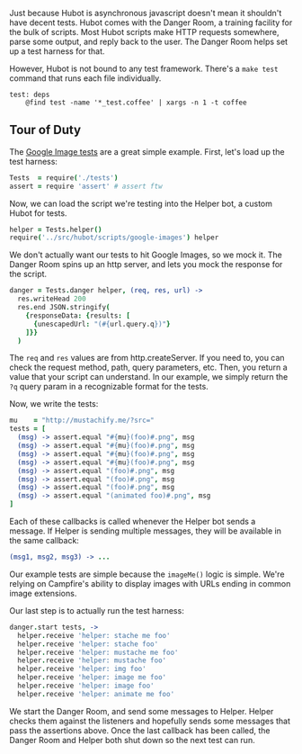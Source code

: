 Just because Hubot is asynchronous javascript doesn't mean it shouldn't have decent tests.  Hubot comes with the Danger Room, a training facility for the bulk of scripts.  Most Hubot scripts make HTTP requests somewhere, parse some output, and reply back to the user.  The Danger Room helps set up a test harness for that.

However, Hubot is not bound to any test framework.  There's a `make test` command that runs each file individually.

    test: deps
        @find test -name '*_test.coffee' | xargs -n 1 -t coffee

## Tour of Duty

The [Google Image tests](https://github.com/github/hubot/blob/master/test/google_images_test.coffee) are a great simple example.  First, let's load up the test harness:

```coffeescript
Tests  = require('./tests')
assert = require 'assert' # assert ftw
```

Now, we can load the script we're testing into the Helper bot, a custom Hubot for tests.  

```coffeescript
helper = Tests.helper()
require('../src/hubot/scripts/google-images') helper
```

We don't actually want our tests to hit Google Images, so we mock it.  The Danger Room spins up an http server, and lets you mock the response for the script.

```coffeescript
danger = Tests.danger helper, (req, res, url) ->
  res.writeHead 200
  res.end JSON.stringify(
    {responseData: {results: [
      {unescapedUrl: "(#{url.query.q})"}
    ]}}
  )
```

The `req` and `res` values are from http.createServer.  If you need to, you can check the request method, path, query parameters, etc.  Then, you return a value that your script can understand.  In our example, we simply return the `?q` query param in a recognizable format for the tests.

Now, we write the tests:

```coffeescript
mu    = "http://mustachify.me/?src="
tests = [
  (msg) -> assert.equal "#{mu}(foo)#.png", msg
  (msg) -> assert.equal "#{mu}(foo)#.png", msg
  (msg) -> assert.equal "#{mu}(foo)#.png", msg
  (msg) -> assert.equal "#{mu}(foo)#.png", msg
  (msg) -> assert.equal "(foo)#.png", msg
  (msg) -> assert.equal "(foo)#.png", msg
  (msg) -> assert.equal "(foo)#.png", msg
  (msg) -> assert.equal "(animated foo)#.png", msg
]
```

Each of these callbacks is called whenever the Helper bot sends a message.  If Helper is sending multiple messages, they will be available in the same callback:

```coffeescript
(msg1, msg2, msg3) -> ...
```

Our example tests are simple because the `imageMe()` logic is simple.  We're relying on Campfire's ability to display images with URLs ending in common image extensions.

Our last step is to actually run the test harness:

```coffeescript
danger.start tests, ->
  helper.receive 'helper: stache me foo'
  helper.receive 'helper: stache foo'
  helper.receive 'helper: mustache me foo'
  helper.receive 'helper: mustache foo'
  helper.receive 'helper: img foo'
  helper.receive 'helper: image me foo'
  helper.receive 'helper: image foo'
  helper.receive 'helper: animate me foo'
```

We start the Danger Room, and send some messages to Helper.  Helper checks them against the listeners and hopefully sends some messages that pass the assertions above.  Once the last callback has been called, the Danger Room and Helper both shut down so the next test can run.

